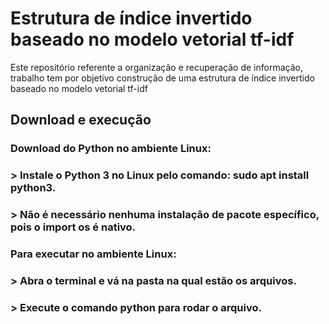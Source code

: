  
# Estrutura de índice invertido baseado no modelo vetorial tf-idf

Este repositório referente a organização e recuperação de informação, trabalho tem por objetivo construção de uma estrutura de índice invertido baseado no modelo vetorial tf-idf

## Download e execução

### Download do Python no ambiente Linux:
  ### > Instale o Python 3 no Linux pelo comando: sudo apt install python3. 
  ### > Não é necessário nenhuma instalação de pacote específico, pois o import os é nativo.
  
### Para executar no ambiente Linux:
  ### > Abra o terminal e vá na pasta na qual estão os arquivos.
  ### > Execute o comando python para rodar o arquivo. 
